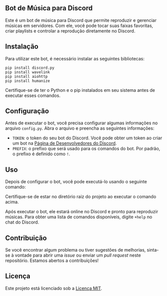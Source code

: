 ## Bot de Música para Discord

Este é um bot de música para Discord que permite reproduzir e gerenciar músicas em servidores. Com ele, você pode tocar suas faixas favoritas, criar playlists e controlar a reprodução diretamente no Discord.

## Instalação

Para utilizar este bot, é necessário instalar as seguintes bibliotecas:

```shell
pip install discord.py
pip install wavelink
pip install aiohttp
pip install humanize
```

Certifique-se de ter o Python e o pip instalados em seu sistema antes de executar esses comandos.

## Configuração

Antes de executar o bot, você precisa configurar algumas informações no arquivo `config.py`. Abra o arquivo e preencha as seguintes informações:

- `TOKEN`: o token do seu bot do Discord. Você pode obter um token ao criar um bot na [Página de Desenvolvedores do Discord](https://discord.com/developers/applications).
- `PREFIX`: o prefixo que será usado para os comandos do bot. Por padrão, o prefixo é definido como `!`.

## Uso

Depois de configurar o bot, você pode executá-lo usando o seguinte comando:

Certifique-se de estar no diretório raiz do projeto ao executar o comando acima.

Após executar o bot, ele estará online no Discord e pronto para reproduzir músicas. Para obter uma lista de comandos disponíveis, digite `+help` no chat do Discord.

## Contribuição

Se você encontrar algum problema ou tiver sugestões de melhorias, sinta-se à vontade para abrir uma *issue* ou enviar um *pull request* neste repositório. Estamos abertos a contribuições!

## Licença

Este projeto está licenciado sob a [Licença MIT](LICENSE).
